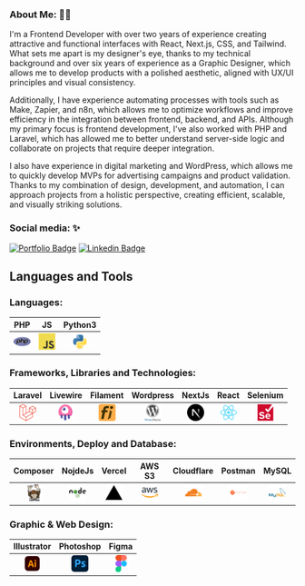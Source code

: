 ### About Me: 👨‍💻
I'm a Frontend Developer with over two years of experience creating attractive and functional interfaces with React, Next.js, CSS, and Tailwind. What sets me apart is my designer's eye, thanks to my technical background and over six years of experience as a Graphic Designer, which allows me to develop products with a polished aesthetic, aligned with UX/UI principles and visual consistency.

Additionally, I have experience automating processes with tools such as Make, Zapier, and n8n, which allows me to optimize workflows and improve efficiency in the integration between frontend, backend, and APIs. Although my primary focus is frontend development, I've also worked with PHP and Laravel, which has allowed me to better understand server-side logic and collaborate on projects that require deeper integration.

I also have experience in digital marketing and WordPress, which allows me to quickly develop MVPs for advertising campaigns and product validation. Thanks to my combination of design, development, and automation, I can approach projects from a holistic perspective, creating efficient, scalable, and visually striking solutions.


### Social media: ✨
[![Portfolio Badge](https://img.shields.io/badge/portfolio-gray?style=for-the-badge&logo=showwcase)](https://portfolio.jesuizdesign.com/)
[![Linkedin Badge](https://img.shields.io/badge/linkedin-gray?style=for-the-badge&logo=linkedin)](https://www.linkedin.com/in/jesuiz/)


## Languages and Tools
<div>

### Languages:

| PHP | JS | Python3 |
|:---:|:--:|:-------:|
|  <img src="https://github.com/devicons/devicon/blob/master/icons/php/php-original.svg" title="PHP"  alt="php" width="30" height="30"/> | <img src="https://github.com/devicons/devicon/blob/master/icons/javascript/javascript-original.svg" title="JavaScript" alt="JavaScript" width="30" height="30"/> | <img src="https://github.com/devicons/devicon/blob/master/icons/python/python-original.svg" title="Python"  alt="Python" width="30" height="30"/>


### Frameworks, Libraries and Technologies:

| Laravel | Livewire | Filament | Wordpress | NextJs | React | Selenium |
|:-------:|:--------:|:--------:|:---------:|:------:|:-----:|:--------:|
|<img src="https://github.com/devicons/devicon/blob/master/icons/laravel/laravel-original.svg" title="Laravel"  alt="Laravel" width="30" height="30"/> |  <img src="https://github.com/devicons/devicon/blob/master/icons/livewire/livewire-original.svg" title="Livewire"  alt="Livewire" width="30" height="30"/> |  <img src="assets\filament-ico.svg" title="Filament" alt="Filament" width="30" height="30"/> | <img src="https://github.com/devicons/devicon/blob/master/icons/wordpress/wordpress-original.svg" title="SQLite" alt="SQLite" width="30" height="30"/> | <img src="https://github.com/devicons/devicon/blob/master/icons/nextjs/nextjs-original.svg" title="SQLite" alt="SQLite" width="30" height="30"/> | <img src="https://github.com/devicons/devicon/blob/master/icons/react/react-original.svg" title="React"  alt="React" width="30" height="30"/> | <img src="https://github.com/devicons/devicon/blob/master/icons/selenium/selenium-original.svg" title="Selenium"  alt="Selenium" width="30" height="30"/>


### Environments, Deploy and Database:

| Composer | NojdeJs | Vercel | AWS S3 | Cloudflare | Postman | MySQL |
|:--------:|:-------:|:------:|:------:|:----------:|:-------:|:-----:|
|<img src="https://github.com/devicons/devicon/blob/master/icons/composer/composer-original.svg" title="Composer" alt="Composer" width="30" height="30"/> | <img src="https://github.com/devicons/devicon/blob/master/icons/nodejs/nodejs-original-wordmark.svg" title="nodejs" alt="NodeJS" width="30" height="30"/> | <img src="https://github.com/devicons/devicon/blob/master/icons/vercel/vercel-original.svg" title="Vercel" alt="Vercel" width="30" height="30"/> | <img src="https://github.com/devicons/devicon/blob/master/icons/amazonwebservices/amazonwebservices-original-wordmark.svg" title="AWS S3" alt="AWS S3" width="30" height="30"/> | <img src="https://github.com/devicons/devicon/blob/master/icons/cloudflare/cloudflare-original.svg" title="Cloudflare" alt="Cloudflare" width="30" height="30"/> | <img src="https://github.com/devicons/devicon/blob/master/icons/postman/postman-original-wordmark.svg" title="Postman" alt="Postman" width="30" height="30"/> | <img src="https://github.com/devicons/devicon/blob/master/icons/mysql/mysql-original-wordmark.svg" title="MySQL" alt="MySQL" width="30" height="30"/>


### Graphic & Web Design:

| Illustrator | Photoshop | Figma |
|:-----------:|:---------:|:-----:|
|<img src="assets\illustrator.svg" title="Illustrator" alt="Illustrator" width="30" height="30"/> | <img src="https://github.com/devicons/devicon/blob/master/icons/photoshop/photoshop-original.svg" title="Photoshop" alt="Photoshop" width="30" height="30"/> | <img src="https://github.com/devicons/devicon/blob/master/icons/figma/figma-original.svg" title="Figma" alt="Figma" width="30" height="30"/>

</div>
